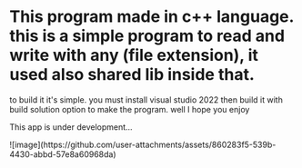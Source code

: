 <h1>This program made in c++ language. this is a simple program to read and write with any (file extension), it used also shared lib inside that.</h1>
<p>to build it it's simple. you must install visual studio 2022 then build it with build solution option to make the program. well I hope you enjoy</p>

<p>This app is under development...</p>
![image](https://github.com/user-attachments/assets/860283f5-539b-4430-abbd-57e8a60968da)
